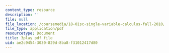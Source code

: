 ```yaml
---
content_type: resource
description: ''
file: null
file_location: /coursemedia/18-01sc-single-variable-calculus-fall-2010/ae2c94543030829d8ba8f31012417d80_eRCN3daFCmU.pdf
file_type: application/pdf
resourcetype: Document
title: 3play pdf file
uid: ae2c9454-3030-829d-8ba8-f31012417d80
---
```

